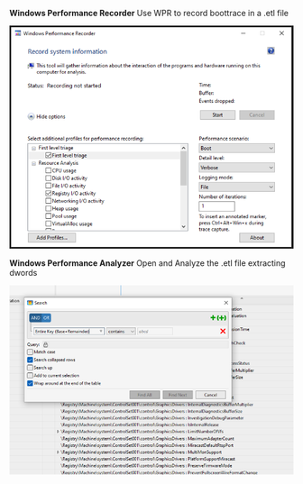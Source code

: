 **Windows Performance Recorder**
Use WPR to record boottrace in a .etl file

![](WPR.png)

**Windows Performance Analyzer**
Open and Analyze the .etl file extracting dwords

![](WPA.png)
